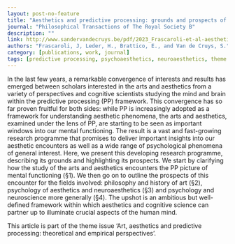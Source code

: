 ```yaml
---
layout: post-no-feature
title: "Aesthetics and predictive processing: grounds and prospects of a fruitful encounter"
journal: "Philosophical Transactions of The Royal Society B"
description: ""
link: http://www.sandervandecruys.be/pdf/2023_Frascaroli-et-al-aesthetics-and-predictive-processing-grounds-and-prospects-of-a-fruitful-encounter.pdf
authors: "Frascaroli, J, Leder, H., Brattico, E., and Van de Cruys, S."
category: [publications, work, journal]
tags: [predictive processing, psychoaesthetics, neuroaesthetics, theme issue, philosophy of art, affect, art]
---
```

In the last few years, a remarkable convergence of interests and results has emerged between scholars interested in the arts and aesthetics from a variety of perspectives and cognitive scientists studying the mind and brain within the predictive processing (PP) framework. This convergence has so far proven fruitful for both sides: while PP is increasingly adopted as a framework for understanding aesthetic phenomena, the arts and aesthetics, examined under the lens of PP, are starting to be seen as important windows into our mental functioning. The result is a vast and fast-growing research programme that promises to deliver important insights into our aesthetic encounters as well as a wide range of psychological phenomena of general interest. Here, we present this developing research programme, describing its grounds and highlighting its prospects. We start by clarifying how the study of the arts and aesthetics encounters the PP picture of mental functioning (§1). We then go on to outline the prospects of this encounter for the fields involved: philosophy and history of art (§2), psychology of aesthetics and neuroaesthetics (§3) and psychology and neuroscience more generally (§4). The upshot is an ambitious but well-defined framework within which aesthetics and cognitive science can partner up to illuminate crucial aspects of the human mind.

This article is part of the theme issue ‘Art, aesthetics and predictive processing: theoretical and empirical perspectives’.
